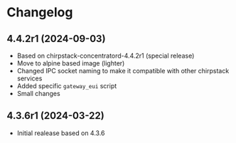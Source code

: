 # Changelog

## 4.4.2r1 (2024-09-03)

* Based on chirpstack-concentratord-4.4.2r1 (special release)
* Move to alpine based image (lighter)
* Changed IPC socket naming to make it compatible with other chirpstack services
* Added specific `gateway_eui` script
* Small changes

## 4.3.6r1 (2024-03-22)

* Initial realease based on 4.3.6
